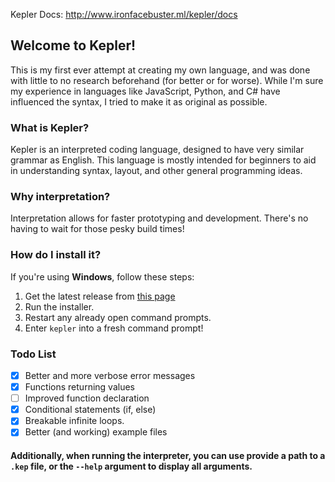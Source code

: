 Kepler Docs: http://www.ironfacebuster.ml/kepler/docs

## Welcome to Kepler!
This is my first ever attempt at creating my own language, and was done with little to no research beforehand (for better or for worse). While I'm sure my experience in languages like JavaScript, Python, and C# have influenced the syntax, I tried to make it as original as possible.

### What is Kepler?
Kepler is an interpreted coding language, designed to have very similar grammar as English. This language is mostly intended for beginners to aid in understanding syntax, layout, and other general programming ideas.

### Why interpretation?
Interpretation allows for faster prototyping and development. There's no having to wait for those pesky build times!

### How do I install it?
If you're using **Windows**, follow these steps:
1. Get the latest release from [this page](https://github.com/Ironfacebuster/kepler-interpreter/releases)
2. Run the installer.
3. Restart any already open command prompts.
4. Enter `kepler` into a fresh command prompt!

### Todo List
- [x] Better and more verbose error messages
- [x] Functions returning values
- [ ] Improved function declaration
- [x] Conditional statements (if, else)
- [x] Breakable infinite loops.
- [x] Better (and working) example files

#### **Additionally**, when running the interpreter, you can use provide a path to a `.kep` file, or the `--help` argument to display all arguments.
